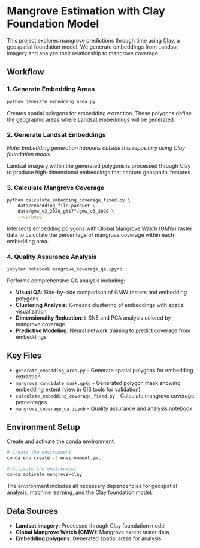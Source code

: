 # Mangrove Estimation with Clay Foundation Model

This project explores mangrove predictions through time using [Clay](https://clay-foundation.github.io/model/), a geospatial foundation model. We generate embeddings from Landsat imagery and analyze their relationship to mangrove coverage.

## Workflow

### 1. Generate Embedding Areas
```bash
python generate_embedding_area.py
```
Creates spatial polygons for embedding extraction. These polygons define the geographic areas where Landsat embeddings will be generated.

### 2. Generate Landsat Embeddings
*Note: Embedding generation happens outside this repository using Clay foundation model*

Landsat imagery within the generated polygons is processed through Clay to produce high-dimensional embeddings that capture geospatial features.

### 3. Calculate Mangrove Coverage
```bash
python calculate_embedding_coverage_fixed.py \
    data/embedding_file.parquet \
    data/gmw_v3_2020_gtiff/gmw_v3_2020 \
    --verbose
```
Intersects embedding polygons with Global Mangrove Watch (GMW) raster data to calculate the percentage of mangrove coverage within each embedding area.

### 4. Quality Assurance Analysis
```bash
jupyter notebook mangrove_coverage_qa.ipynb
```
Performs comprehensive QA analysis including:
- **Visual QA**: Side-by-side comparison of GMW rasters and embedding polygons
- **Clustering Analysis**: K-means clustering of embeddings with spatial visualization  
- **Dimensionality Reduction**: t-SNE and PCA analysis colored by mangrove coverage
- **Predictive Modeling**: Neural network training to predict coverage from embeddings

## Key Files

- `generate_embedding_area.py` - Generate spatial polygons for embedding extraction
- `mangrove_candidate_mask.gpkg` - Generated polygon mask showing embedding extent (view in GIS tools for validation)
- `calculate_embedding_coverage_fixed.py` - Calculate mangrove coverage percentages
- `mangrove_coverage_qa.ipynb` - Quality assurance and analysis notebook

## Environment Setup

Create and activate the conda environment:

```bash
# Create the environment
conda env create -f environment.yml

# Activate the environment
conda activate mangrove-clay
```

The environment includes all necessary dependencies for geospatial analysis, machine learning, and the Clay foundation model.

## Data Sources

- **Landsat imagery**: Processed through Clay foundation model
- **Global Mangrove Watch (GMW)**: Mangrove extent raster data
- **Embedding polygons**: Generated spatial areas for analysis